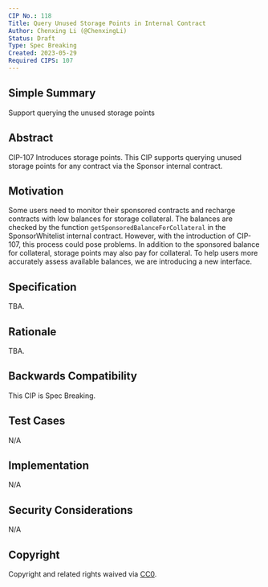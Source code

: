 ```yaml
---
CIP No.: 118
Title: Query Unused Storage Points in Internal Contract
Author: Chenxing Li (@ChenxingLi)
Status: Draft
Type: Spec Breaking
Created: 2023-05-29
Required CIPS: 107
---
```


## Simple Summary
Support querying the unused storage points

## Abstract
CIP-107 Introduces storage points. This CIP supports querying unused storage points for any contract via the Sponsor internal contract. 

## Motivation

Some users need to monitor their sponsored contracts and recharge contracts with low balances for storage collateral. The balances are checked by the function `getSponsoredBalanceForCollateral` in the SponsorWhitelist internal contract. However, with the introduction of CIP-107, this process could pose problems. In addition to the sponsored balance for collateral, storage points may also pay for collateral. To help users more accurately assess available balances, we are introducing a new interface.

## Specification
TBA.

## Rationale
TBA.

## Backwards Compatibility
This CIP is Spec Breaking.

## Test Cases
<!--Test cases for an implementation are mandatory for CIPs that are affecting consensus changes. Other CIPs can choose to include links to test cases if applicable.-->
N/A

## Implementation
<!--The implementations must be completed before any CIP is given status "Final", but it need not be completed before the CIP is accepted. While there is merit to the approach of reaching consensus on the specification and rationale before writing code, the principle of "rough consensus and running code" is still useful when it comes to resolving many discussions of API details.-->
N/A

## Security Considerations
<!--All CIPs must contain a section that discusses the security implications/considerations relevant to the proposed change. Include information that might be important for security discussions, surfaces risks and can be used throughout the life cycle of the proposal. E.g. include security-relevant design decisions, concerns, important discussions, implementation-specific guidance and pitfalls, an outline of threats and risks and how they are being addressed. CIP submissions missing the "Security Considerations" section will be rejected. a CIP cannot proceed to status "Final" without a Security Considerations discussion deemed sufficient by the reviewers.-->
N/A

## Copyright
Copyright and related rights waived via [CC0](https://creativecommons.org/publicdomain/zero/1.0/).
